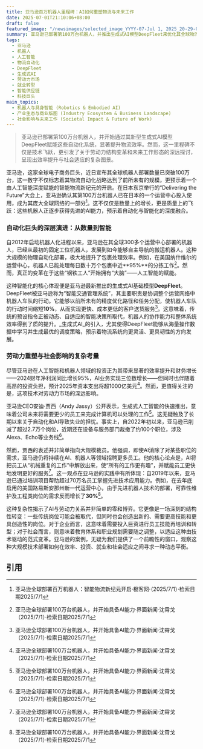 ```yaml
---
title: 亚马逊百万机器人里程碑：AI如何重塑物流与未来工作
date: 2025-07-01T21:10:06+08:00
draft: false
featured_image: "/newsimages/selected_image_YYYY-07-Jul 1, 2025_20-29-04-585.jpg"
summary: 亚马逊已部署第100万台机器人，并推出生成式AI模型DeepFleet来优化其全球物流网络，显著提升了运营效率。这一大规模自动化进程预示着AI对劳动力结构的深刻重塑，在提升生产力的同时，也引发了关于未来就业和技能转型的复杂讨论。
tags: 
  - 亚马逊
  - 机器人
  - 人工智能
  - 物流自动化
  - DeepFleet
  - 生成式AI
  - 劳动力市场
  - 就业转型
  - 智能供应链
  - 科技巨头
main_topics: 
  - 机器人与具身智能 (Robotics & Embodied AI)
  - 产业生态与商业版图 (Industry Ecosystem & Business Landscape)
  - 社会影响与未来工作 (Societal Impact & Future of Work)
---
```


> 亚马逊已部署第100万台机器人，并开始通过其新型生成式AI模型DeepFleet赋能这些自动化系统，显著提升物流效率。然而，这一里程碑不仅是技术飞跃，更引发了关于劳动力结构变革和未来工作形态的深远探讨，呈现出效率提升与社会适应的复杂图景。

亚马逊，这家全球电子商务巨头，近日宣布其全球机器人部署数量已突破100万台，这一数字不仅标志着其物流自动化战略达到了前所未有的规模，更预示着一个由人工智能深度赋能的智能物流新纪元的开启。在日本东京举行的“Delivering the Future”大会上，亚马逊确认其第100万台机器人已在日本的一个运营中心投入使用，成为其庞大全球网络的一部分[^1]。这不仅仅是数量上的增长，更是质量上的飞跃：这些机器人正逐步获得先进的AI能力，预示着自动化与智能化的深度融合。

### 自动化巨头的深层演进：从数量到智能

自2012年启动机器人化进程以来，亚马逊在其全球300多个运营中心部署的机器人，已经从最初的固定工位机器人，发展到如今能够自主导航的搬运机器人。这种大规模的物理自动化部署，极大地提升了包裹处理效率。例如，在美国纳什维尔的运营中心，机器人已能处理每日数十万个包裹中近**95%**的分拣工作[^2]。然而，真正的变革在于这些“钢铁工人”开始拥有“大脑”——人工智能的赋能。

这种智能化的核心体现便是亚马逊最新推出的生成式AI基础模型**DeepFleet**。DeepFleet被亚马逊称为“智能交通管理系统”，其主要职责是协调整个运营网络中机器人车队的行动。它能够以前所未有的精度优化路径和任务分配，使机器人车队的行动时间缩短**10%**，从而实现更快、成本更低的客户送货服务[^3]。这意味着，传统的预设指令正被动态、自适应的智能决策所取代，机器人的协作能力和整体系统效率得到了质的提升。_生成式AI_的引入，尤其使得DeepFleet能够从海量操作数据中学习并生成最优的调度策略，预示着物流系统向更灵活、更具韧性的方向发展。

### 劳动力重塑与社会影响的复杂考量

尽管亚马逊在人工智能和机器人领域的投资正为其带来显著的效率提升和财务增长——2024财年净利润同比增长95%，AI业务实现三位数增长——但同时也伴随着高昂的投资负担，预计2025年资本支出将超1000亿美元[^4]。然而，更值得关注的是，这项技术对劳动力市场的深远影响。

亚马逊CEO安迪·贾西（Andy Jassy）公开表示，生成式人工智能的快速推出，意味着公司未来将需要更少的员工来完成计算机可以处理的工作[^5]。这无疑触及了长期以来关于自动化和AI导致失业的担忧。事实上，自2022年初以来，亚马逊已削减了超过2.7万个岗位，近期还在设备与服务部门裁撤了约100个职位，涉及Alexa、Echo等业务线[^6]。

然而，贾西的表述并非简单指向大规模裁员。他强调，即使AI消除了对某些职位的需求，亚马逊仍将持续在AI、机器人等领域招聘更多员工。他的核心论点是，AI将把员工从“机械重复的工作”中解放出来，使“所有的工作更有趣”，并赋能员工更快地发明更好的服务[^5]。这一观点在亚马逊的实践中有所体现：自2019年以来，亚马逊已通过培训项目帮助超过70万名员工掌握先进技术应用能力。例如，在去年底启用的美国路易斯安那州新一代运营中心，由于先进机器人技术的部署，可靠性维护及工程类岗位的需求反而增长了**30%**[^6]。

这种复杂性揭示了AI与劳动力关系并非简单的零和博弈。它更像是一场深刻的结构性转变：一些传统岗位可能会被取代，但同时也会创造出新的、需要更高技能和更具创造性的岗位。对于企业而言，这意味着需要投入巨资进行员工技能再培训和转型；对于社会而言，则意味着教育体系和职业规划需要随之调整，以适应这种由技术驱动的范式变革。亚马逊的案例，无疑为我们提供了一个前瞻性的窗口，观察这种大规模技术部署如何在效率、投资、就业和社会适应之间寻求一种动态平衡。

## 引用

[^1]: 亚马逊全球部署百万机器人：智能物流新纪元开启·极客网·（2025/7/1）·检索日期2025/7/1
[^2]: 亚马逊全球部署100万台机器人，并开始具备AI能力·界面新闻·沈霄戈（2025/7/1）·检索日期2025/7/1
[^3]: 亚马逊全球部署100万台机器人，并开始具备AI能力·界面新闻·沈霄戈（2025/7/1）·检索日期2025/7/1
[^4]: 亚马逊全球部署100万台机器人，并开始具备AI能力·界面新闻·沈霄戈（2025/7/1）·检索日期2025/7/1
[^5]: 亚马逊全球部署100万台机器人，并开始具备AI能力·界面新闻·沈霄戈（2025/7/1）·检索日期2025/7/1
[^6]: 亚马逊全球部署100万台机器人，并开始具备AI能力·界面新闻·沈霄戈（2025/7/1）·检索日期2025/7/1
